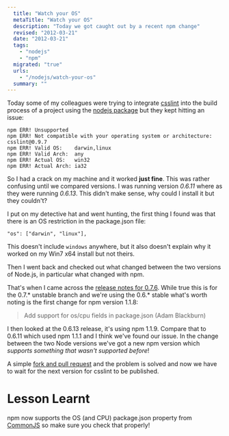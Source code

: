 ```yaml
---
  title: "Watch your OS"
  metaTitle: "Watch your OS"
  description: "Today we got caught out by a recent npm change"
  revised: "2012-03-21"
  date: "2012-03-21"
  tags: 
    - "nodejs"
    - "npm"
  migrated: "true"
  urls: 
    - "/nodejs/watch-your-os"
  summary: ""
---
```

Today some of my colleagues were trying to integrate [csslint][1] into the build process of a project using the [nodejs package][2] but they kept hitting an issue:

    npm ERR! Unsupported
    npm ERR! Not compatible with your operating system or architecture: csslint@0.9.7
    npm ERR! Valid OS:    darwin,linux
    npm ERR! Valid Arch:  any
    npm ERR! Actual OS:   win32
    npm ERR! Actual Arch: ia32

So I had a crack on my machine and it worked **just fine**. This was rather confusing until we compared versions. I was running version *0.6.11* where as they were running *0.6.13*. This didn't make sense, why could I install it but they couldn't?

I put on my detective hat and went hunting, the first thing I found was that there is an OS restriction in the package.json file:

    "os": ["darwin", "linux"],

This doesn't include `windows` anywhere, but it also doesn't explain why it worked on my Win7 x64 install but not theirs.

Then I went back and checked out what changed between the two versions of Node.js, in particular what changed with npm.

That's when I came across the [release notes for 0.7.6][3]. While true this is for the 0.7.* unstable branch and we're using the 0.6.* stable what's worth noting is the first change for npm version 1.1.8:

> Add support for os/cpu fields in package.json (Adam Blackburn)

I then looked at the 0.6.13 release, it's using npm 1.1.9. Compare that to 0.6.11 which used npm 1.1.1 and I think we've found our issue. In the change between the two Node versions we've got a new npm version which *supports something that wasn't supported before*!

A simple [fork and pull request][4] and the problem is solved and now we have to wait for the next version for csslint to be published.

# Lesson Learnt

npm now supports the OS (and CPU) package.json property from [CommonJS][5] so make sure you check that properly!


  [1]: http://csslint.net/
  [2]: https://github.com/stubbornella/csslint
  [3]: http://blog.nodejs.org/2012/03/13/version-0-7-6-unstable/
  [4]: https://github.com/stubbornella/csslint/pull/252
  [5]: http://wiki.commonjs.org/wiki/Packages/1.1